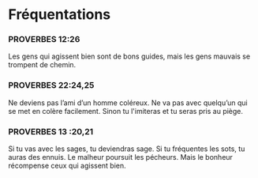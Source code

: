 <!DOCTYPE html>
<html lang="fr">
<head>
    <meta charset="UTF-8">
    <meta name="viewport" content="width=device-width, initial-scale=1.0">
    <title>Fréquentations</title>
    <style>
        body {
            background-image: url('https://auroraprize.s3.us-east-2.amazonaws.com/69d54591_tatev1200.jpg'); /* Chemin de votre image */
            background-size: full screen ; /* Ajuste la taille de l'image pour couvrir tout l'écran */
            background-repeat: repeat; /* Empêche la répétition de l'image */
            background-position: center; /* Centre l'image dans la zone */
        }
    </style>
</head>
<body>
    <h1>Fréquentations</h1>
    <h3>PROVERBES 12:26</h3>
    <p>Les gens qui agissent bien sont de bons guides,
        mais les gens mauvais se trompent de chemin.</p>
    <h3>PROVERBES 22:24,25</h3>
    <p>Ne deviens pas l’ami d’un homme coléreux.
        Ne va pas avec quelqu’un qui se met en colère facilement.
       Sinon tu l'imiteras et tu seras pris au piège.</p>
    <h3>PROVERBES 13 :20,21</h3>
    <p>Si tu vas avec les sages, tu deviendras sage. Si tu fréquentes les sots, tu auras des ennuis.
        Le malheur poursuit les pécheurs. Mais le bonheur récompense ceux qui agissent bien.</p>
</body>
</html>
